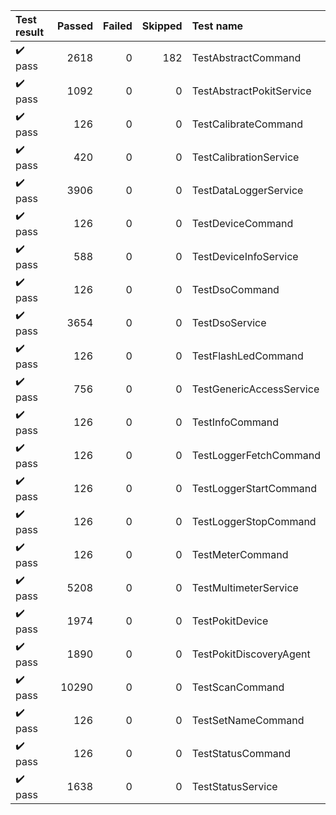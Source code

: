 |       Test result       | Passed | Failed | Skipped | Test name                |
|:------------------------|-------:|-------:|--------:|:-------------------------|
| :heavy_check_mark: pass |   2618 |      0 |     182 | TestAbstractCommand      |
| :heavy_check_mark: pass |   1092 |      0 |       0 | TestAbstractPokitService |
| :heavy_check_mark: pass |    126 |      0 |       0 | TestCalibrateCommand     |
| :heavy_check_mark: pass |    420 |      0 |       0 | TestCalibrationService   |
| :heavy_check_mark: pass |   3906 |      0 |       0 | TestDataLoggerService    |
| :heavy_check_mark: pass |    126 |      0 |       0 | TestDeviceCommand        |
| :heavy_check_mark: pass |    588 |      0 |       0 | TestDeviceInfoService    |
| :heavy_check_mark: pass |    126 |      0 |       0 | TestDsoCommand           |
| :heavy_check_mark: pass |   3654 |      0 |       0 | TestDsoService           |
| :heavy_check_mark: pass |    126 |      0 |       0 | TestFlashLedCommand      |
| :heavy_check_mark: pass |    756 |      0 |       0 | TestGenericAccessService |
| :heavy_check_mark: pass |    126 |      0 |       0 | TestInfoCommand          |
| :heavy_check_mark: pass |    126 |      0 |       0 | TestLoggerFetchCommand   |
| :heavy_check_mark: pass |    126 |      0 |       0 | TestLoggerStartCommand   |
| :heavy_check_mark: pass |    126 |      0 |       0 | TestLoggerStopCommand    |
| :heavy_check_mark: pass |    126 |      0 |       0 | TestMeterCommand         |
| :heavy_check_mark: pass |   5208 |      0 |       0 | TestMultimeterService    |
| :heavy_check_mark: pass |   1974 |      0 |       0 | TestPokitDevice          |
| :heavy_check_mark: pass |   1890 |      0 |       0 | TestPokitDiscoveryAgent  |
| :heavy_check_mark: pass |  10290 |      0 |       0 | TestScanCommand          |
| :heavy_check_mark: pass |    126 |      0 |       0 | TestSetNameCommand       |
| :heavy_check_mark: pass |    126 |      0 |       0 | TestStatusCommand        |
| :heavy_check_mark: pass |   1638 |      0 |       0 | TestStatusService        |
